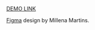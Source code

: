 [DEMO LINK](https://calculator-app-lilac-two.vercel.app/)

[Figma](<https://www.figma.com/file/sNnU05Idt8qJvCvYzbPA8Q/Calculadora-%E2%80%A2-Desafio-05-(Community)?type=design&node-id=0-1&mode=design&t=hbsWCHCPJHYaRGwJ-0>) design by Millena Martins.
